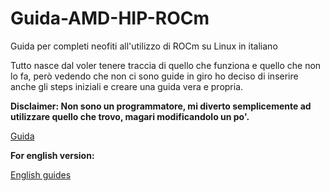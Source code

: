 # Guida-AMD-HIP-ROCm
Guida per completi neofiti all'utilizzo di ROCm su Linux in italiano

Tutto nasce dal voler tenere traccia di quello che funziona e quello che non lo fa, però vedendo che non ci sono guide in giro ho deciso di inserire anche gli steps iniziali e creare una guida vera e propria. 

**Disclaimer: Non sono un programmatore, mi diverto semplicemente ad utilizzare quello che trovo, magari modificandolo un po'.**

[Guida](https://github.com/wasd-tech/Guida-AMD-HIP-ROCm/wiki/Guida)

**For english version:**

[English guides](https://wasdtech.altervista.org/)
